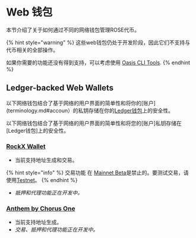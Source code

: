 # Web 钱包

本节介绍了关于如何通过不同的网络钱包管理ROSE代币。

{% hint style="warning" %}
这些web钱包仍处于开发阶段，因此它们不支持与代币相关的全部操作。

如果你需要的功能还没有得到支持，可以考虑使用 [Oasis CLI Tools](oasis-cli-tools/).
{% endhint %}

## Ledger-backed Web Wallets

以下网络钱包结合了基于网络的用户界面的简单性和将你的[账户](terminology.md#accoun）的私钥存储在你的[Ledger钱包](holding-rose-tokens/ledger-wallet.md)上的安全性。

以下网络钱包结合了基于网络的用户界面的简单性和将您的[账户]私钥存储在[Ledger钱包]上的安全性。

### [RockX Wallet](https://oasis-wallet.rockx.com/)

* 当前支持地址生成和交易。

{% hint style="info" %}
交易功能 在 [Mainnet Beta](../mainnet/mainnet-beta-overview.md)是禁止的。要测试交易，请使用[Testnet](../foundation/testnet.md)。
{% endhint %}

* _抵押和代理功能正在开发中。_

### [Anthem by Chorus One](https://anthem.chorus.one/)

* 当前支持地址生成。
* _交易、抵押和代理功能正在开发中。_
